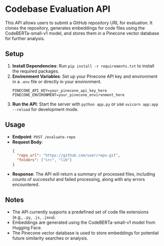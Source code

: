 # Codebase Evaluation API

This API allows users to submit a GitHub repository URL for evaluation. It clones the repository, generates embeddings for code files using the CodeBERTa-small-v1 model, and stores them in a Pinecone vector database for further analysis.

## Setup

1. **Install Dependencies**: Run `pip install -r requirements.txt` to install the required packages.
2. **Environment Variables**: Set up your Pinecone API key and environment in a `.env` file or directly in your environment.
   ```
   PINECONE_API_KEY=your_pinecone_api_key_here
   PINECONE_ENVIRONMENT=your_pinecone_environment_here
   ```
3. **Run the API**: Start the server with `python app.py` or use `uvicorn app:app --reload` for development mode.

## Usage

- **Endpoint**: `POST /evaluate-repo`
- **Request Body**:
  ```json
  {
    "repo_url": "https://github.com/user/repo.git",
    "folders": ["src", "lib"]
  }
  ```
- **Response**: The API will return a summary of processed files, including counts of successful and failed processing, along with any errors encountered.

## Notes

- The API currently supports a predefined set of code file extensions (e.g., `.py`, `.js`, `.java`).
- Embeddings are generated using the CodeBERTa-small-v1 model from Hugging Face.
- The Pinecone vector database is used to store embeddings for potential future similarity searches or analysis. 